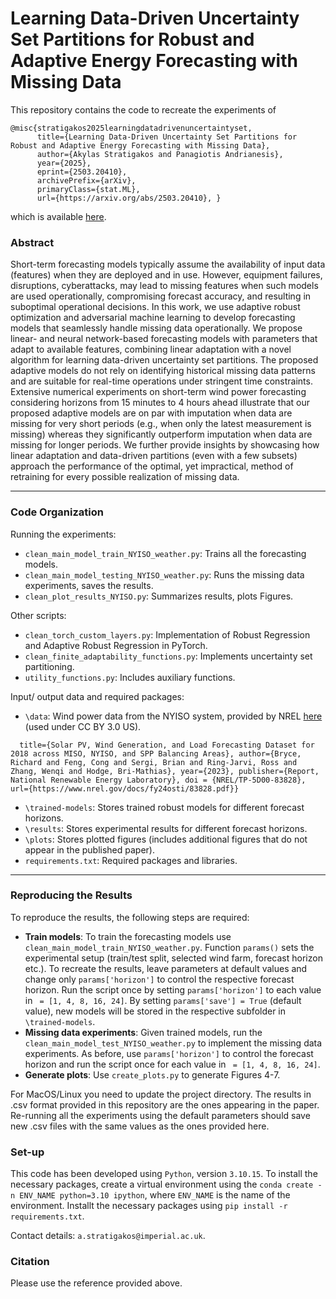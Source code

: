 # Learning Data-Driven Uncertainty Set Partitions for Robust and Adaptive Energy Forecasting with Missing Data

This repository contains the code to recreate the experiments of

```
@misc{stratigakos2025learningdatadrivenuncertaintyset,
      title={Learning Data-Driven Uncertainty Set Partitions for Robust and Adaptive Energy Forecasting with Missing Data}, 
      author={Akylas Stratigakos and Panagiotis Andrianesis},
      year={2025},
      eprint={2503.20410},
      archivePrefix={arXiv},
      primaryClass={stat.ML},
      url={https://arxiv.org/abs/2503.20410}, }
```

which is available [here](https://arxiv.org/abs/2503.20410).

### Abstract

Short-term forecasting models typically assume the availability of input data (features) when they are deployed and
in use. However, equipment failures, disruptions, cyberattacks, may lead to missing features when such models are used operationally, 
compromising forecast accuracy, and resulting in suboptimal operational decisions. 
In this work, we use adaptive robust optimization and adversarial machine learning to develop forecasting models that seamlessly handle missing
data operationally. 
We propose linear- and neural network-based forecasting models with parameters that adapt to available features, combining linear adaptation with a novel algorithm for learning data-driven uncertainty set partitions. The proposed
adaptive models do not rely on identifying historical missing data patterns and are suitable for real-time operations under
stringent time constraints. 
Extensive numerical experiments on short-term wind power forecasting considering horizons from 15
minutes to 4 hours ahead illustrate that our proposed adaptive models are on par with imputation when data are missing for
very short periods (e.g., when only the latest measurement is missing) whereas they significantly outperform imputation when
data are missing for longer periods. 
We further provide insights by showcasing how linear adaptation and data-driven partitions
(even with a few subsets) approach the performance of the optimal, yet impractical, method of retraining for every possible realization of missing data.

---

### Code Organization

Running the experiments:
- ```clean_main_model_train_NYISO_weather.py```: Trains all the forecasting models.
- ```clean_main_model_testing_NYISO_weather.py```: Runs the missing data experiments, saves the results.
- ```clean_plot_results_NYISO.py```: Summarizes results, plots Figures.

Other scripts:
- ```clean_torch_custom_layers.py```: Implementation of Robust Regression and Adaptive Robust Regression in PyTorch.
- ```clean_finite_adaptability_functions.py```: Implements uncertainty set partitioning.
- ```utility_functions.py```: Includes auxiliary functions.

Input/ output data and required packages:
- ```\data```: Wind power data from the NYISO system, provided by NREL [here](https://research-hub.nrel.gov/en/publications/solar-wind-and-load-forecasting-dataset-for-miso-nyiso-and-spp-ba) (used under CC BY 3.0 US).
```@incollection{nrel2024dataset,
  title={Solar PV, Wind Generation, and Load Forecasting Dataset for 2018 across MISO, NYISO, and SPP Balancing Areas}, author={Bryce, Richard and Feng, Cong and Sergi, Brian and Ring-Jarvi, Ross and Zhang, Wenqi and Hodge, Bri-Mathias}, year={2023}, publisher={Report, National Renewable Energy Laboratory}, doi = {NREL/TP-5D00-83828}, url={https://www.nrel.gov/docs/fy24osti/83828.pdf}}
```
- ```\trained-models```: Stores trained robust models for different forecast horizons.
- ```\results```: Stores experimental results for different forecast horizons.
- ```\plots```: Stores plotted figures (includes additional figures that do not appear in the published paper).
- ```requirements.txt```: Required packages and libraries.
---

### Reproducing the Results

To reproduce the results, the following steps are required:
- **Train models**: To train the forecasting models use  ```clean_main_model_train_NYISO_weather.py```.
Function ```params()``` sets the experimental setup (train/test split, selected wind farm, forecast horizon etc.).
To recreate the results, leave parameters at default values and change only ```params['horizon']``` to control the respective forecast horizon. 
Run the script once by setting ```params['horizon']``` to each value in ``` = [1, 4, 8, 16, 24]```.
By setting ```params['save'] = True``` (default value), new models will be stored in the respective subfolder in ```\trained-models```.
- **Missing data experiments**: Given trained models, run the ```clean_main_model_test_NYISO_weather.py``` to implement the missing data experiments. 
As before, use ```params['horizon']``` to control the forecast horizon and run the script once for each value in ``` = [1, 4, 8, 16, 24]```.
- **Generate plots**: Use ```create_plots.py``` to generate Figures 4-7.

For MacOS/Linux you need to update the project directory.
The results in .csv format provided in this repository are the ones appearing in the paper. Re-running all the experiments using the default parameters should save new .csv files with the same values as the ones provided here.


### Set-up

This code has been developed using ```Python```, version ```3.10.15```. To install the necessary packages, create a virtual environment using the ```conda create -n ENV_NAME python=3.10 ipython```, where ```ENV_NAME``` is the name of the environment.
Installt the necessary packages using ```pip install -r requirements.txt```.

Contact details: ```a.stratigakos@imperial.ac.uk```.

### Citation
Please use the reference provided above.
